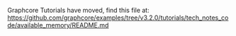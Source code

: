 Graphcore Tutorials have moved, find this file at:
https://github.com/graphcore/examples/tree/v3.2.0/tutorials/tech_notes_code/available_memory/README.md
